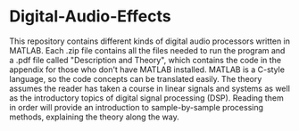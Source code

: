 # Digital-Audio-Effects
This repository contains different kinds of digital audio processors written in MATLAB. Each .zip file contains all the files needed to run the program and a .pdf file called "Description and Theory", which contains the code in the appendix for those who don't have MATLAB installed. MATLAB is a C-style language, so the code concepts can be translated easily. The theory assumes the reader has taken a course in linear signals and systems as well as the introductory topics of digital signal processing (DSP). Reading them in order will provide an introduction to sample-by-sample processing methods, explaining the theory along the way. 
